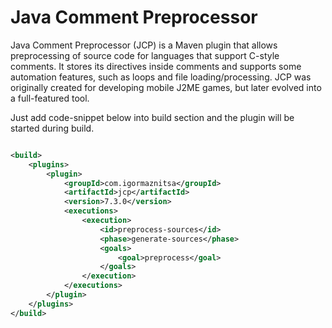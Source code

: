 # Java Comment Preprocessor

Java Comment Preprocessor (JCP) is a Maven plugin that allows preprocessing of source code for languages that support
C-style comments. It stores its directives inside comments and supports some automation features, such as loops and file
loading/processing. JCP was originally created for developing mobile J2ME games, but later evolved into a full-featured
tool.

Just add code-snippet below into build section and the plugin will be started during build.

```xml

<build>
    <plugins>
        <plugin>
            <groupId>com.igormaznitsa</groupId>
            <artifactId>jcp</artifactId>
            <version>7.3.0</version>
            <executions>
                <execution>
                    <id>preprocess-sources</id>
                    <phase>generate-sources</phase>
                    <goals>
                        <goal>preprocess</goal>
                    </goals>
                </execution>
            </executions>
        </plugin>
    </plugins>
</build>    
```
